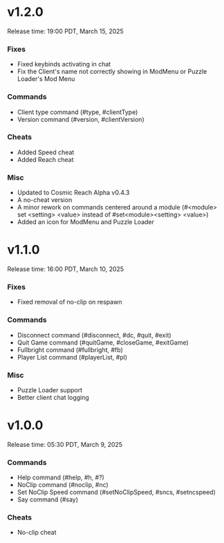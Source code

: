 # v1.2.0
Release time: 19:00 PDT, March 15, 2025
### Fixes
- Fixed keybinds activating in chat
- Fix the Client's name not correctly showing in ModMenu or Puzzle Loader's Mod Menu
### Commands
- Client type command (#type, #clientType)
- Version command (#version, #clientVersion)
### Cheats
- Added Speed cheat
- Added Reach cheat
### Misc
- Updated to Cosmic Reach Alpha v0.4.3
- A no-cheat version
- A minor rework on commands centered around a module (#\<module> set \<setting> \<value> instead of #set\<module>\<setting> \<value>)
- Added an icon for ModMenu and Puzzle Loader

# v1.1.0
Release time: 16:00 PDT, March 10, 2025
### Fixes
- Fixed removal of no-clip on respawn
### Commands
- Disconnect command (#disconnect, #dc, #quit, #exit)
- Quit Game command (#quitGame, #closeGame, #exitGame)
- Fullbright command (#fullbright, #fb)
- Player List command (#playerList, #pl)
### Misc
- Puzzle Loader support
- Better client chat logging

# v1.0.0
Release time: 05:30 PDT, March 9, 2025
### Commands
- Help command (#help, #h, #?)
- NoClip command (#noclip, #nc)
- Set NoClip Speed command (#setNoClipSpeed, #sncs, #setncspeed)
- Say command (#say)
### Cheats
- No-clip cheat
